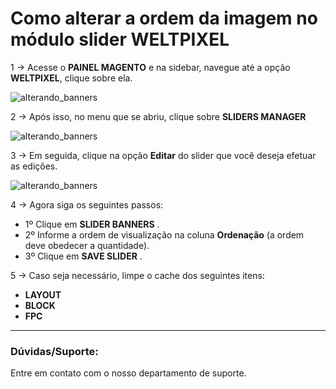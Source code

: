 # Como alterar a ordem da imagem no módulo slider WELTPIXEL

1 -> Acesse o **PAINEL MAGENTO** e na sidebar, navegue até a opção **WELTPIXEL**, clique sobre ela.

![alterando_banners](https://github.com/Oficina-do-Dev/Tutoriais/blob/main/Magento_2/044%20-%20Como%20alterar%20ordem%20da%20imagem%20no%20m%C3%B3dulo%20de%20slider%20WeltPixel/images/image1.png)

2 -> Após isso, no menu que se abriu, clique sobre **SLIDERS MANAGER**

![alterando_banners](https://github.com/Oficina-do-Dev/Tutoriais/blob/main/Magento_2/044%20-%20Como%20alterar%20ordem%20da%20imagem%20no%20m%C3%B3dulo%20de%20slider%20WeltPixel/images/image2.png)

3 -> Em seguida, clique na opção **Editar** do slider que você deseja efetuar as edições.

![alterando_banners](https://github.com/Oficina-do-Dev/Tutoriais/blob/main/Magento_2/044%20-%20Como%20alterar%20ordem%20da%20imagem%20no%20m%C3%B3dulo%20de%20slider%20WeltPixel/images/image3.png)

4 -> Agora siga os seguintes passos:

- 1º Clique em **SLIDER BANNERS** .
- 2º Informe a ordem de visualização na coluna **Ordenação** (a ordem deve obedecer a quantidade).
- 3º Clique em **SAVE SLIDER** .


5 -> Caso seja necessário, limpe o cache dos seguintes itens:

- **LAYOUT**
- **BLOCK**
- **FPC**

<hr>

### Dúvidas/Suporte:
Entre em contato com o nosso departamento de suporte.
